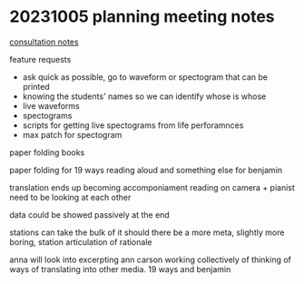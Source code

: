 # 20231005 planning meeting notes

[consultation notes](https://docs.google.com/document/d/1EyYEV57ZvXlO5r-OVD3UHj-evmD0_U5GAcNFX8RTRCY/edit)


feature requests
* ask quick as possible, go to waveform or spectogram that can be printed
* knowing the students' names so we can identify whose is whose
* live waveforms
* spectograms
* scripts for getting live spectograms from life perforamnces
* max patch for spectogram




paper folding books


paper folding for 19 ways
reading aloud and something else for benjamin

translation ends up becoming accomponiament
reading on camera + pianist need to be looking at each other

data could be showed passively at the end


stations can take the bulk of it
should there be a more meta, slightly more boring, station articulation of rationale

anna will look into excerpting ann carson
working collectively of thinking of ways of translating into other media. 19 ways and benjamin 